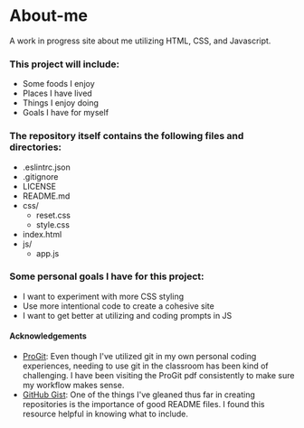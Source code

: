 # About-me
A work in progress site about me utilizing HTML, CSS, and Javascript.

### This project will include: 

- Some foods I enjoy
- Places I have lived
- Things I enjoy doing 
- Goals I have for myself

### The repository itself contains the following files and directories: 
 
- .eslintrc.json
- .gitignore
- LICENSE
- README.md
- css/
    - reset.css
    - style.css
- index.html
- js/
    - app.js

### Some personal goals I have for this project: 

- I want to experiment with more CSS styling
- Use more intentional code to create a cohesive site
- I want to get better at utilizing and coding prompts in JS

#### Acknowledgements 

- [ProGit](https://git-scm.com/book/en/v2): Even though I've utilized git in my own personal coding experiences, needing to use git in the classroom has been kind of challenging. I have been visiting the ProGit pdf consistently to make sure my workflow makes sense. 
- [GitHub Gist](https://gist.github.com/kipyegonmark/89fe62493f22d93705d917d634d8eeb2): One of the things I've gleaned thus far in creating repositories is the importance of good README files. I found this resource helpful in knowing what to include. 